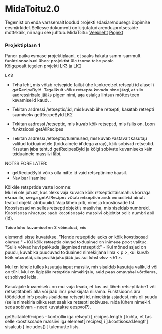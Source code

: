 # MidaToitu2.0

Tegemist on enda varasemalt loodud projekti edasiarendusega õppimise eesmärkidel. Sellesse dokumenti on kirjutatud arendusprotsesside mõttekäik, nii nagu see juhtub. 
MidaToitu:
[Veebileht](https://ikarini.github.io/MidaToitu/ )
[Projekt](https://github.com/IKarinI/MidaToitu)

### Projektiplaan 1
Panen paika esmase projektiplaani, et saaks hakata samm-sammult funktsionaalsusi ühest projektist üle tooma teise peale.  
Kõigepealt tegelen projekti LK3 ja LK2

LK3
- Teha leht, mis võtab retsepide failist ühe konkreetset retsepti id alusel / getRecipeById. Tegelikult võiks retsepte kuvada nime järgi, et siis aadressiribale jääks pigem nimi, aga esialgu lihtsus mõttes teen kuvamise id kaudu.
- Tekitan aadressi /retseptid/:id, mis kuvab ühe retsepti, kasutab retsepti saamiseks getRecipeById
LK2
- Tekitan aadressi /retseptid, mis kuvab kõik retseptid, mis failis on. Loon funktsiooni getAllRecipes

- Tekitan aadressi /retseptid/tulemused, mis kuvab vastavalt kasutaja valitud toiduainetele (toiduainete id'dega array), kõik sobivad retseptid. Kasutan juba tehtud getRecipesById ja kõigi sobivate kuvamiseks käin toiduainete massiivi läbi.

NOTES FORE LATER: 
- getRecipeById võiks olla mitte id vaid retseptinime baasil. 
- Nav bar lisamine

Kõikide retspetide vaate loomine:  
Mul ei ole juhust, kus oleks vaja kuvada kõik retseptid täismahus korraga ekraanile, seega getAllRecipes võtab retseptide andmemasiivist ainult teatud objekti atribuudid. Vaja läheb pilti, nime ja koostiosade list. Koostisosad on selles retsepti objektis masiivina, mis siseldab numbreid. Koostisosa nimetuse saab koostisosade massiivi objektist selle numbri abil (id). 

Teise lehe kuvamisel on 3 võimalust, mis <p> elemendi sisse kuvatakse. 
"Nende retseptide jaoks on kõik koostisosad olemas:" - Kui kõik retseptis olevad toiduained on inimese poolt valitud.
"Sulle võivad huvi pakkuda järgmised retseptid:" - Kui mõned asjad on puudu, kuvab ka puuduvad toiduained nimekirjana
Ilma < p >, kui kuvab kõik retseptid, siis pealkirjaks jääb justkui lehel olev < h1 >.  

 Mul on lehele tulles kasutaja input massiiv, mis sisaldab kasutaja valikuid või on tühi. Mul on ligipääs retsptide nimekirjale, neid pean omavahel võrdlema, et sobivad leida. 

 Kasutajale kuvamiseks on mul vaja teada, et kas asi läheb retseptitabel1 või retseptitabel2 alla või jääb ilma pealkirjata niisama. Funktsioonis ära töödeldud info peaks sisaldama retsepti id, nimekirja asjadest, mis oli puudu (selle nimekirja pikkusest saab ka retsepti sobivuse, mida lühem nimekiri, seda sobivam - need kuvatakse eespool?).  

getSuitableRecipes - kontrollin iga retsepti [ recipes.length ] kohta, et kas selle koostisosade massiivi iga element[ recipes[ i ].koostisosad.length] sisaldub [  includes() ] tulemuste lists.

